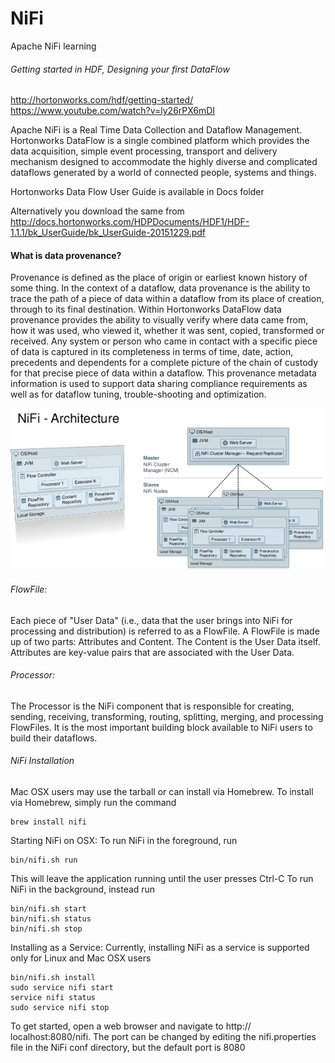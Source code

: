 # NiFi
Apache NiFi learning

###### Getting started in HDF, Designing your first DataFlow
http://hortonworks.com/hdf/getting-started/
https://www.youtube.com/watch?v=ly26rPX6mDI

Apache NiFi is a Real Time Data Collection and Dataflow Management. Hortonworks DataFlow is a single combined platform which provides the data acquisition, simple event processing, transport and delivery mechanism designed to accommodate the highly diverse and complicated dataflows generated by a world of connected people, systems and things.

Hortonworks Data Flow User Guide is available in Docs folder

Alternatively you download the same from http://docs.hortonworks.com/HDPDocuments/HDF1/HDF-1.1.1/bk_UserGuide/bk_UserGuide-20151229.pdf


#### What is data provenance?
Provenance is defined as the place of origin or earliest known history of some thing. In the context of a dataflow, data provenance is the ability to trace the path of a piece of data within a dataflow from its place of creation, through to its final destination. Within Hortonworks DataFlow data provenance provides the ability to visually verify where data came from, how it was used, who viewed it, whether it was sent, copied, transformed or received. Any system or person who came in contact with a specific piece of data is captured in its completeness in terms of time, date, action, precedents and dependents for a complete picture of the chain of custody for that precise piece of data within a dataflow. This provenance metadata information is used to support data sharing compliance requirements as well as for dataflow tuning, trouble-shooting and optimization.

![alt text](https://github.com/mcapavan/NiFi/blob/master/Images/building-data-pipelines-for-solr-with-apache-nifi-12-638.png "NiFi Architecture")

###### FlowFile:
Each piece of "User Data" (i.e., data that the user brings into NiFi for processing and distribution) is referred to as a FlowFile. A FlowFile is made up of two parts: Attributes and Content. The Content is the User Data itself. Attributes are key-value pairs that are associated with the User Data.
###### Processor:
The Processor is the NiFi component that is responsible for creating, sending, receiving, transforming, routing, splitting, merging, and processing FlowFiles. It is the most important building block available to NiFi users to build their dataflows.

###### NiFi Installation

Mac OSX users may use the tarball or can install via Homebrew.
To install via Homebrew, simply run the command
```
brew install nifi
```

Starting NiFi on OSX:
To run NiFi in the foreground, run
```
bin/nifi.sh run
```
This will leave the application running until the user presses Ctrl-C
To run NiFi in the background, instead run
```
bin/nifi.sh start
bin/nifi.sh status
bin/nifi.sh stop
```
Installing as a Service: Currently, installing NiFi as a service is supported only for Linux and Mac OSX users
```
bin/nifi.sh install
sudo service nifi start
service nifi status
sudo service nifi stop
```
To get started, open a web browser and navigate to http:// localhost:8080/nifi. The port can be changed by editing the nifi.properties file in the NiFi conf directory, but the default port is 8080
